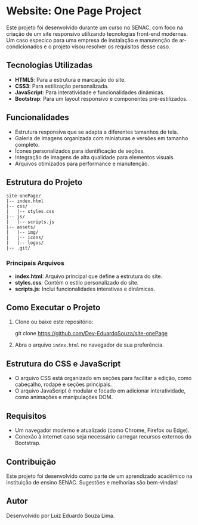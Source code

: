 # Website: One Page Project

Este projeto foi desenvolvido durante um curso no SENAC, com foco na criação de um site responsivo utilizando tecnologias front-end modernas.
Um caso especico para uma empresa de instalação e manutenção de ar-condicionados e o projeto visou resolver os requisitos desse caso.

## Tecnologias Utilizadas

- **HTML5**: Para a estrutura e marcação do site.
- **CSS3**: Para estilização personalizada.
- **JavaScript**: Para interatividade e funcionalidades dinâmicas.
- **Bootstrap**: Para um layout responsivo e componentes pré-estilizados.

## Funcionalidades

- Estrutura responsiva que se adapta a diferentes tamanhos de tela.
- Galeria de imagens organizada com miniaturas e versões em tamanho completo.
- Ícones personalizados para identificação de seções.
- Integração de imagens de alta qualidade para elementos visuais.
- Arquivos otimizados para performance e manutenção.

## Estrutura do Projeto

```
site-onePage/
|-- index.html
|-- css/
|   |-- styles.css
|-- js/
|   |-- scripts.js
|-- assets/
|   |-- img/
|   |-- icons/
|   |-- logos/
|-- .git/
```

### Principais Arquivos

- **index.html**: Arquivo principal que define a estrutura do site.
- **styles.css**: Contém o estilo personalizado do site.
- **scripts.js**: Inclui funcionalidades interativas e dinâmicas.

## Como Executar o Projeto

1. Clone ou baixe este repositório:
   
   git clone <https://github.com/Dev-EduardoSouza/site-onePage>
  
2. Abra o arquivo `index.html` no navegador de sua preferência.

## Estrutura do CSS e JavaScript

- O arquivo CSS está organizado em seções para facilitar a edição, como cabeçalho, rodapé e seções principais.
- O arquivo JavaScript é modular e focado em adicionar interatividade, como animações e manipulações DOM.

## Requisitos

- Um navegador moderno e atualizado (como Chrome, Firefox ou Edge).
- Conexão à internet caso seja necessário carregar recursos externos do Bootstrap.

## Contribuição

Este projeto foi desenvolvido como parte de um aprendizado acadêmico na instituição de ensino SENAC. Sugestões e melhorias são bem-vindas!

## Autor

Desenvolvido por Luiz Eduardo Souza Lima.

